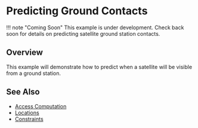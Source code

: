 # Predicting Ground Contacts

!!! note "Coming Soon"
    This example is under development. Check back soon for details on predicting satellite ground station contacts.

## Overview

This example will demonstrate how to predict when a satellite will be visible from a ground station.

## See Also

- [Access Computation](../learn/access_computation/index.md)
- [Locations](../library_api/access/locations.md)
- [Constraints](../library_api/access/constraints.md)
